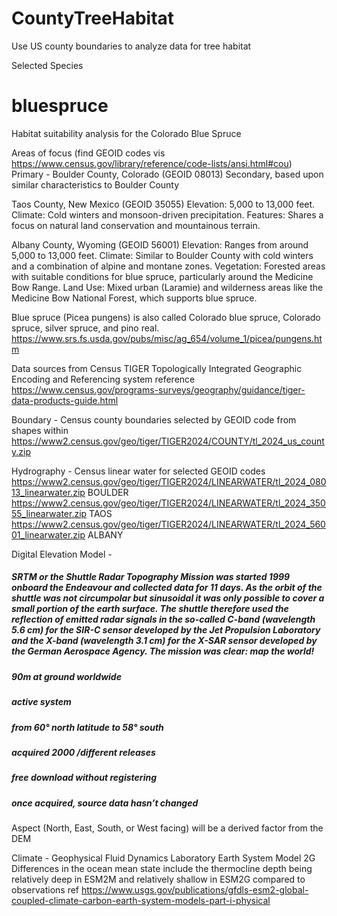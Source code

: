 # CountyTreeHabitat
 Use US county boundaries to analyze data for tree habitat

 Selected Species
 # bluespruce
Habitat suitability analysis for the Colorado Blue Spruce

Areas of focus (find GEOID codes vis https://www.census.gov/library/reference/code-lists/ansi.html#cou)
Primary - Boulder County, Colorado  (GEOID 08013)
Secondary, based upon similar characteristics to Boulder County

Taos County, New Mexico (GEOID 35055)
Elevation: 5,000 to 13,000 feet.
Climate: Cold winters and monsoon-driven precipitation.
Features: Shares a focus on natural land conservation and mountainous terrain.

Albany County, Wyoming (GEOID 56001)
Elevation: Ranges from around 5,000 to 13,000 feet.
Climate: Similar to Boulder County with cold winters and a combination of alpine and montane zones.
Vegetation: Forested areas with suitable conditions for blue spruce, particularly around the Medicine Bow Range.
Land Use: Mixed urban (Laramie) and wilderness areas like the Medicine Bow National Forest, which supports blue spruce.

Blue spruce (Picea pungens) is also called Colorado blue spruce, 
Colorado spruce, silver spruce, and pino real.
https://www.srs.fs.usda.gov/pubs/misc/ag_654/volume_1/picea/pungens.htm

Data sources
from Census TIGER Topologically Integrated Geographic Encoding and Referencing system
reference https://www.census.gov/programs-surveys/geography/guidance/tiger-data-products-guide.html

Boundary - Census county boundaries selected by GEOID code from shapes within  https://www2.census.gov/geo/tiger/TIGER2024/COUNTY/tl_2024_us_county.zip

Hydrography - Census linear water for selected GEOID codes
https://www2.census.gov/geo/tiger/TIGER2024/LINEARWATER/tl_2024_08013_linearwater.zip  BOULDER
https://www2.census.gov/geo/tiger/TIGER2024/LINEARWATER/tl_2024_35055_linearwater.zip  TAOS
https://www2.census.gov/geo/tiger/TIGER2024/LINEARWATER/tl_2024_56001_linearwater.zip  ALBANY

Digital Elevation Model -
##### SRTM or the Shuttle Radar Topography Mission was started 1999 onboard the Endeavour and collected data for 11 days. As the orbit of the shuttle was not circumpolar but sinusoidal it was only possible to  cover a small portion of the earth surface. The shuttle therefore used the reflection of emitted radar signals in the so-called C-band (wavelength 5.6 cm) for the SIR-C sensor developed by the Jet Propulsion Laboratory and the X-band (wavelength 3.1 cm) for the X-SAR sensor developed by the German Aerospace Agency. The mission was clear: map the world!


##### 90m at ground worldwide
##### active system
##### from 60° north latitude to 58° south
##### acquired 2000 /different releases
##### free download without registering
##### once acquired, source data hasn’t changed

Aspect (North, East, South, or West facing) will be a derived factor from the DEM

Climate - Geophysical Fluid Dynamics Laboratory Earth System Model 2G 
Differences in the ocean mean state include the thermocline depth 
being relatively deep in ESM2M and relatively shallow in ESM2G compared to observations
ref https://www.usgs.gov/publications/gfdls-esm2-global-coupled-climate-carbon-earth-system-models-part-i-physical


